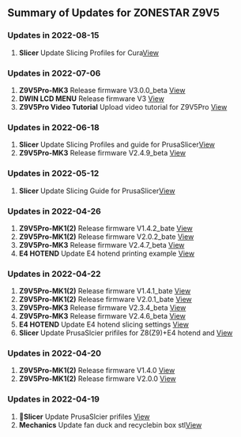 ## Summary of Updates for ZONESTAR Z9V5
### Updates in 2022-08-15
1. **Slicer** Update Slicing Profiles for Cura[View](https://github.com/ZONESTAR3D/Slicing-Guide/tree/master/cura)

### Updates in 2022-07-06
1. **Z9V5Pro-MK3** Release firmware V3.0.0_beta [View](https://github.com/ZONESTAR3D/Firmware/tree/master/Z9/Z9V5/bin/Z9V5Pro-MK3/beta)
2. **DWIN LCD MENU** Release firmware V3 [View](https://github.com/ZONESTAR3D/Upgrade-kit-guide/tree/main/TFT-LCD/LCD-DWIN)
3. **Z9V5Pro Video Tutorial** Upload video tutorial for Z9V5Pro [View](https://youtube.com/playlist?list=PLbvlwbqXvSC_Ue49X_mEBViiTigqgsl08)

### Updates in 2022-06-18
1. **Slicer** Update Slicing Profiles and guide for PrusaSlicer[View](https://github.com/ZONESTAR3D/Slicing-Guide/tree/master/PrusaSlicer)
2. **Z9V5Pro-MK3** Release firmware V2.4.9_beta [View](https://github.com/ZONESTAR3D/Firmware/tree/master/Z9/Z9V5/bin/Z9V5Pro-MK3/beta)

### Updates in 2022-05-12
1. **Slicer** Update Slicing Guide for PrusaSlicer[View](https://github.com/ZONESTAR3D/Slicing-Guide/tree/master/PrusaSlicer)

### Updates in 2022-04-26
1. **Z9V5Pro-MK1(2)** Release firmware V1.4.2_bate [View](https://github.com/ZONESTAR3D/Firmware/tree/master/Z9/Z9V5/bin/Z9V5Pro/beta)
2. **Z9V5Pro-MK1(2)** Release firmware V2.0.2_bate [View](https://github.com/ZONESTAR3D/Firmware/tree/master/Z9/Z9V5/bin/Z9V5Pro/beta)
3. **Z9V5Pro-MK3** Release firmware V2.4.7_beta [View](https://github.com/ZONESTAR3D/Firmware/tree/master/Z9/Z9V5/bin/Z9V5Pro-MK3/beta)
4. **E4 HOTEND** Update E4 hotend printing example [View](https://github.com/ZONESTAR3D/Upgrade-kit-guide/tree/main/HOTEND/E4%204-IN-1-OUT%20Non-Mixing%20Color%20Hotend/example)

### Updates in 2022-04-22
1. **Z9V5Pro-MK1(2)** Release firmware V1.4.1_bate [View](https://github.com/ZONESTAR3D/Firmware/tree/master/Z9/Z9V5/bin/Z9V5Pro/beta)
2. **Z9V5Pro-MK1(2)** Release firmware V2.0.1_bate [View](https://github.com/ZONESTAR3D/Firmware/tree/master/Z9/Z9V5/bin/Z9V5Pro/beta)
3. **Z9V5Pro-MK3** Release firmware V2.3.4_beta [View](https://github.com/ZONESTAR3D/Firmware/tree/master/Z9/Z9V5/bin/Z9V5Pro-MK3/beta)
4. **Z9V5Pro-MK3** Release firmware V2.4.6_beta [View](https://github.com/ZONESTAR3D/Firmware/tree/master/Z9/Z9V5/bin/Z9V5Pro-MK3/beta)
5. **E4 HOTEND** Update E4 hotend slicing settings [View](https://github.com/ZONESTAR3D/Upgrade-kit-guide/tree/main/HOTEND/E4%204-IN-1-OUT%20Non-Mixing%20Color%20Hotend/example)
6. **Slicer** Update PrusaSlcier prifiles for Z8(Z9)+E4 hotend and [View](https://github.com/ZONESTAR3D/Slicing-Guide/tree/master/PrusaSlicer)

### Updates in 2022-04-20
1. **Z9V5Pro-MK1(2)** Release firmware V1.4.0 [View](https://github.com/ZONESTAR3D/Firmware/tree/master/Z9/Z9V5/bin/Z9V5Pro/release)
2. **Z9V5Pro-MK1(2)** Release firmware V2.0.0 [View](https://github.com/ZONESTAR3D/Firmware/tree/master/Z9/Z9V5/bin/Z9V5Pro/release)

### Updates in 2022-04-19
1. :star2:**Slicer** Update PrusaSlcier prifiles [View](https://github.com/ZONESTAR3D/Slicing-Guide/tree/master/PrusaSlicer)
2. **Mechanics** Update fan duck and recyclebin box stl[View](https://github.com/ZONESTAR3D/Z9/tree/main/Z9V5/Parts_Stl)